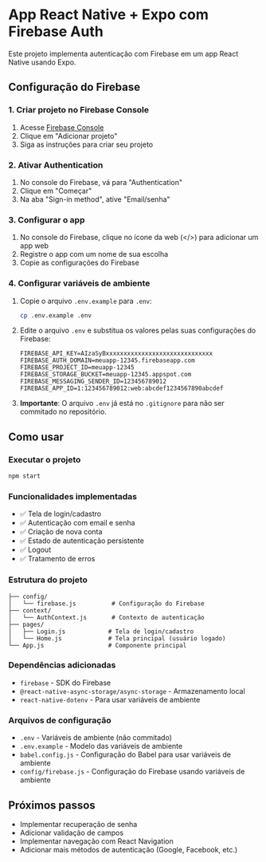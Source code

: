 # App React Native + Expo com Firebase Auth

Este projeto implementa autenticação com Firebase em um app React Native usando Expo.

## Configuração do Firebase

### 1. Criar projeto no Firebase Console

1. Acesse [Firebase Console](https://console.firebase.google.com/)
2. Clique em "Adicionar projeto"
3. Siga as instruções para criar seu projeto

### 2. Ativar Authentication

1. No console do Firebase, vá para "Authentication"
2. Clique em "Começar"
3. Na aba "Sign-in method", ative "Email/senha"

### 3. Configurar o app

1. No console do Firebase, clique no ícone da web (</>) para adicionar um app web
2. Registre o app com um nome de sua escolha
3. Copie as configurações do Firebase

### 4. Configurar variáveis de ambiente

1. Copie o arquivo `.env.example` para `.env`:
   ```bash
   cp .env.example .env
   ```

2. Edite o arquivo `.env` e substitua os valores pelas suas configurações do Firebase:
   ```env
   FIREBASE_API_KEY=AIzaSyBxxxxxxxxxxxxxxxxxxxxxxxxxxxxxx
   FIREBASE_AUTH_DOMAIN=meuapp-12345.firebaseapp.com
   FIREBASE_PROJECT_ID=meuapp-12345
   FIREBASE_STORAGE_BUCKET=meuapp-12345.appspot.com
   FIREBASE_MESSAGING_SENDER_ID=123456789012
   FIREBASE_APP_ID=1:123456789012:web:abcdef1234567890abcdef
   ```

3. **Importante**: O arquivo `.env` já está no `.gitignore` para não ser commitado no repositório.

## Como usar

### Executar o projeto

```bash
npm start
```

### Funcionalidades implementadas

- ✅ Tela de login/cadastro
- ✅ Autenticação com email e senha
- ✅ Criação de nova conta
- ✅ Estado de autenticação persistente
- ✅ Logout
- ✅ Tratamento de erros

### Estrutura do projeto

```
├── config/
│   └── firebase.js          # Configuração do Firebase
├── context/
│   └── AuthContext.js       # Contexto de autenticação
├── pages/
│   ├── Login.js            # Tela de login/cadastro
│   └── Home.js             # Tela principal (usuário logado)
└── App.js                  # Componente principal
```

### Dependências adicionadas

- `firebase` - SDK do Firebase
- `@react-native-async-storage/async-storage` - Armazenamento local
- `react-native-dotenv` - Para usar variáveis de ambiente

### Arquivos de configuração

- `.env` - Variáveis de ambiente (não commitado)
- `.env.example` - Modelo das variáveis de ambiente
- `babel.config.js` - Configuração do Babel para usar variáveis de ambiente
- `config/firebase.js` - Configuração do Firebase usando variáveis de ambiente

## Próximos passos

- Implementar recuperação de senha
- Adicionar validação de campos
- Implementar navegação com React Navigation
- Adicionar mais métodos de autenticação (Google, Facebook, etc.)
